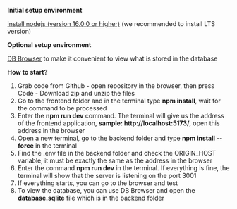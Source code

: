 **Initial setup environment**

[install nodejs (version 16.0.0 or higher)](https://nodejs.org/en/) (we recommended to install LTS version)

**Optional setup environment**

[DB Browser](https://sqlitebrowser.org/dl/) to make it convenient to view what is stored in the database

**How to start?**

1. Grab code from Github - open repository in the browser, then press Code - Download zip and unzip the files
2. Go to the frontend folder and in the terminal type **npm install**, wait for the command to be processed
3. Enter the **npm run dev** command. The terminal will give us the address of the frontend application, **sample: http://localhost:5173/**, open this address in the browser
4. Open a new terminal, go to the backend folder and type **npm install --force** in the terminal
5. Find the .env file in the backend folder and check the ORIGIN_HOST variable, it must be exactly the same as the address in the browser
6. Enter the command **npm run dev** in the terminal. If everything is fine, the terminal will show that the server is listening on the port 3001
7. If everything starts, you can go to the browser and test
8. To view the database, you can use DB Browser and open the **database.sqlite** file which is in the backend folder

